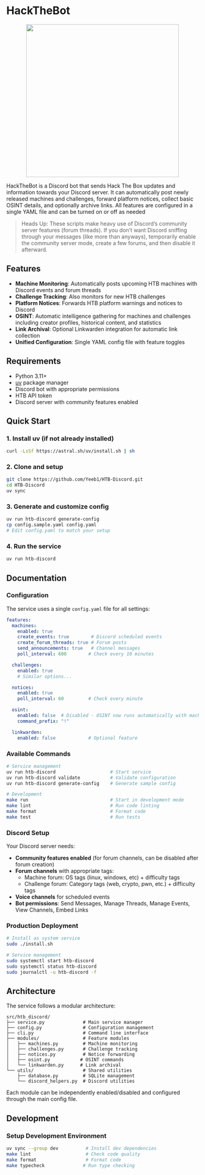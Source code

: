 # HackTheBot

<p align="center">
    <img src="https://github.com/user-attachments/assets/17106da1-f82d-4d01-b263-5dc094abb130" width="400">
</p>

HackTheBot is a Discord bot that sends Hack The Box updates and information towards your Discord server.
It can automatically post newly released machines and challenges, forward platform notices, collect basic OSINT details, and optionally archive links.
All features are configured in a single YAML file and can be turned on or off as needed

> Heads Up: These scripts make heavy use of Discord’s community server features (forum threads). If you don’t want Discord sniffing through your messages (like more than anyways), temporarily enable the community server mode, create a few forums, and then disable it afterward.



## Features

- **Machine Monitoring**: Automatically posts upcoming HTB machines with Discord events and forum threads
- **Challenge Tracking**: Also monitors for new HTB challenges 
- **Platform Notices**: Forwards HTB platform warnings and notices to Discord
- **OSINT**: Automatic intelligence gathering for machines and challenges including creator profiles, historical content, and statistics
- **Link Archival**: Optional Linkwarden integration for automatic link collection
- **Unified Configuration**: Single YAML config file with feature toggles

## Requirements

- Python 3.11+
- [uv](https://docs.astral.sh/uv/) package manager
- Discord bot with appropriate permissions
- HTB API token
- Discord server with community features enabled

## Quick Start

### 1. Install uv (if not already installed)
```bash
curl -LsSf https://astral.sh/uv/install.sh | sh
```

### 2. Clone and setup
```bash
git clone https://github.com/Yeeb1/HTB-Discord.git
cd HTB-Discord
uv sync
```

### 3. Generate and customize config
```bash
uv run htb-discord generate-config
cp config.sample.yaml config.yaml
# Edit config.yaml to match your setup
```

### 4. Run the service
```bash
uv run htb-discord
```

## Documentation

### Configuration

The service uses a single `config.yaml` file for all settings:

```yaml
features:
  machines:
    enabled: true
    create_events: true        # Discord scheduled events
    create_forum_threads: true # Forum posts
    send_announcements: true   # Channel messages
    poll_interval: 600        # Check every 10 minutes

  challenges:
    enabled: true
    # Similar options...

  notices:
    enabled: true
    poll_interval: 60         # Check every minute

  osint:
    enabled: false  # Disabled - OSINT now runs automatically with machine and challenge posts
    command_prefix: "!"

  linkwarden:
    enabled: false            # Optional feature
```

### Available Commands

```bash
# Service management
uv run htb-discord                    # Start service
uv run htb-discord validate           # Validate configuration
uv run htb-discord generate-config    # Generate sample config

# Development
make run                              # Start in development mode
make lint                             # Run code linting
make format                           # Format code
make test                             # Run tests
```

### Discord Setup

Your Discord server needs:
- **Community features enabled** (for forum channels, can be disabled after forum creation)
- **Forum channels** with appropriate tags:
  - Machine forum: OS tags (linux, windows, etc) + difficulty tags
  - Challenge forum: Category tags (web, crypto, pwn, etc.) + difficulty tags
- **Voice channels** for scheduled events
- **Bot permissions**: Send Messages, Manage Threads, Manage Events, View Channels, Embed Links

### Production Deployment

```bash
# Install as system service
sudo ./install.sh

# Service management
sudo systemctl start htb-discord
sudo systemctl status htb-discord
sudo journalctl -u htb-discord -f
```

## Architecture

The service follows a modular architecture:

```
src/htb_discord/
├── service.py              # Main service manager
├── config.py               # Configuration management
├── cli.py                  # Command line interface
├── modules/                # Feature modules
│   ├── machines.py         # Machine monitoring
│   ├── challenges.py       # Challenge tracking
│   ├── notices.py          # Notice forwarding
│   ├── osint.py           # OSINT commands
│   └── linkwarden.py      # Link archival
└── utils/                  # Shared utilities
    ├── database.py         # SQLite management
    └── discord_helpers.py  # Discord utilities
```

Each module can be independently enabled/disabled and configured through the main config file.

## Development

### Setup Development Environment
```bash
uv sync --group dev          # Install dev dependencies
make lint                    # Check code quality
make format                  # Format code
make typecheck              # Run type checking
```


